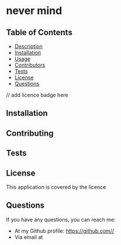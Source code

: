 # never mind

## Table of Contents
* [Description](#features)
* [Installation](#installation)
* [Usage](#usage)
* [Contributors](#contributors)
* [Tests](#tests)
* [License](#license)
* [Questions](#questions)

// add licence badge here

## Installation 


## Contributing 


## Tests 


## License

This application is covered by the  licence

## Questions
If you have any questions, you can reach me:

* At my Github profile: https://github.com//
* Via email at 

